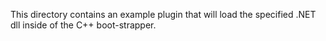 This directory contains an example plugin that will load the specified .NET dll inside of the C++ boot-strapper.
